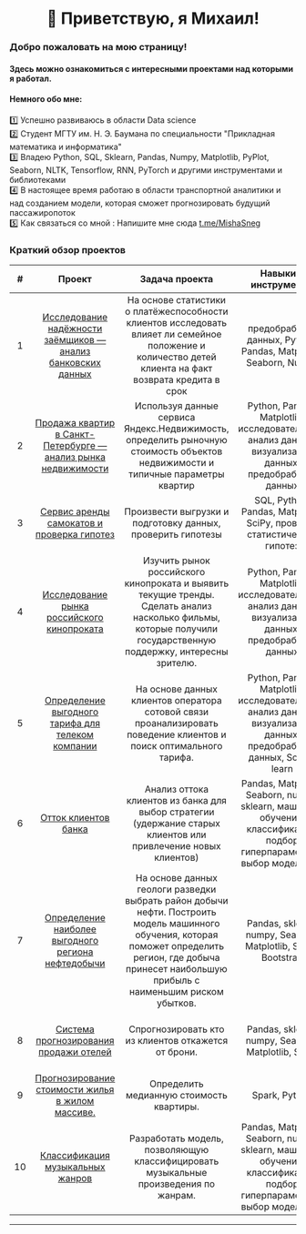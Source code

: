 <div align="center"> <h1>👋 Приветствую, я Михаил! </div>

### Добро пожаловать на мою страницу!
#### Здесь можно ознакомиться с интересными проектами над которыми я работал.

#### Немного обо мне: <br>
1️⃣ Успешно развиваюсь в области Data science  <br>
2️⃣ Студент МГТУ им. Н. Э. Баумана по специальности "Прикладная математика и информатика" <br>
3️⃣ Владею Python, SQL, Sklearn, Pandas, Numpy, Matplotlib, PyPlot, Seaborn, NLTK, Tensorflow, RNN, PyTorch и другими инструментами и библиотеками  <br>
4️⃣ В настоящее время работаю в области транспортной аналитики и над созданием модели, которая сможет прогнозировать будущий пассажиропоток  <br>
5️⃣ Как связаться со мной : Напишите мне сюда <a href="https://t.me/MishaSneg">t.me/MishaSneg</a><br>


  ### Краткий обзор проектов

|#| **Проект**       |**Задача проекта**          |**Навыки и инструменты**      |**Направление деятельности** |
|:-:|:----------------:|:--------------------------:|:--------------------------:|:--------------------------:|
|1| <a href='https://github.com/mikhailsnegirev/Borrower_reliability_research'> Исследование надёжности заёмщиков — анализ банковских данных  </a>  | На основе статистики о платёжеспособности клиентов исследовать влияет ли семейное положение и количество детей клиента на факт возврата кредита в срок | предобработка данных, Python, Pandas, Matplotlib, Seaborn,  Numpy| Data Analyst, Финансовый аналитик |   
|2| <a href='https://github.com/mikhailsnegirev/Apartments_for_sale_market_analysis'> Продажа квартир в Санкт-Петербурге — анализ рынка недвижимости </a>  | Используя данные сервиса Яндекс.Недвижимость, определить рыночную стоимость объектов недвижимости и типичные параметры квартир     | Python, Pandas, Matplotlib, исследовательский анализ данных, визуализация данных, предобработка данных | Маркетинг-аналитик, Fraud-аналитик, Data Analyst |
|3| <a href='https://github.com/mikhailsnegirev/GoFast_scooter_rental'> Сервис аренды самокатов и проверка гипотез </a> | Произвести выгрузки и подготовку данных, проверить гипотезы       |  SQL, Python, Pandas, Matplotlib, SciPy, проверка статистических гипотез| Маркетинг-аналитик, Продуктовый аналитик, Data Analyst |
|4| <a href='https://github.com/mikhailsnegirev/Research_of_the_Russian_film_distribution_market'> Исследование рынка российского кинопроката </a> |Изучить рынок российского кинопроката и выявить текущие тренды. Сделать анализ насколько  фильмы, которые получили государственную поддержку, интересны зрителю.   | Python, Pandas, Matplotlib, исследовательский анализ данных, визуализация данных, предобработка данных | Продуктовый аналитик, Data Analyst |
|5| <a href='https://github.com/mikhailsnegirev/Tariff_recommendation'> Определение выгодного тарифа для телеком компании </a> |На основе данных клиентов оператора сотовой связи проанализировать поведение клиентов и поиск оптимального тарифа.   | Python, Pandas, Matplotlib, исследовательский анализ данных, визуализация данных, предобработка данных, Scikit-learn | Машинное обучение, Классификация |
|6| <a href='https://github.com/mikhailsnegirev/Bank_customer_outflow'> Отток клиентов банка | Анализ оттока клиентов из банка для выбор стратегии (удержание старых клиентов или привлечение новых клиентов) </a>  | Pandas, Matplotlib, Seaborn, numpy, sklearn, машинное обучение, классификация, подбор гиперпараметров, выбор модели МО | Машинное обучение, Классификация |
|7| <a href='https://github.com/mikhailsnegirev/Choosing_location_for_oil_well'> Определение наиболее выгодного региона нефтедобычи </a> |На основе данных геологи разведки выбрать район добычи нефти. Построить модель машинного обучения, которая поможет определить регион, где добыча принесет наибольшую прибыль с наименьшим риском убытков.   | Pandas, sklearn, numpy, Seaborn, Matplotlib, SciPy, Bootstrap | Машинное обучение, Регрессия, Разработка бизнес-модели, Финансовый аналитик |
|8| <a href='https://github.com/mikhailsnegirev/Sales_forecasting_system_for_hotels'> Система прогнозирования продажи отелей </a> |Спрогнозировать кто из клиентов откажется от брони.   | Pandas, sklearn, numpy, Seaborn, Matplotlib, SciPy | Машинное обучение, Разработка бизнес-модели |
|9| <a href='https://github.com/mikhailsnegirev/housing_cost_forecasting'> Прогнозирование стоимости жилья в жилом массиве. </a> |Определить медианную стоимость квартиры.   | Spark, Python | Машинное обучение, Big-Data, Регрессия |
|10| <a href='https://github.com/mikhailsnegirev/Music_genre_prediction'> Классификация музыкальных жанров | Разработать модель, позволяющую классифицировать музыкальные произведения по жанрам. </a>  | Pandas, Matplotlib, Seaborn, numpy, sklearn, машинное обучение, классификация, подбор гиперпараметров, выбор модели МО | Машинное обучение, Классификация |

 
  
  
<hr>
  




